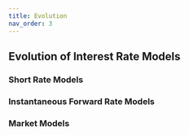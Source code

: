 ```yaml
---
title: Evolution
nav_order: 3
---
```


## Evolution of Interest Rate Models 

### Short Rate Models 

### Instantaneous Forward Rate Models 

### Market Models 
